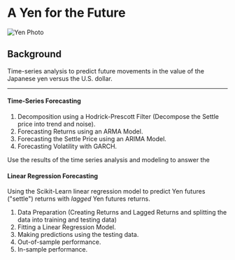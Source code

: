 # A Yen for the Future

![Yen Photo](Images/unit-10-readme-photo.png)

## Background

 Time-series analysis to predict future movements in the value of the Japanese yen versus the U.S. dollar.


- - -



#### Time-Series Forecasting


1. Decomposition using a Hodrick-Prescott Filter (Decompose the Settle price into trend and noise).
2. Forecasting Returns using an ARMA Model.
3. Forecasting the Settle Price using an ARIMA Model.
4. Forecasting Volatility with GARCH.

Use the results of the time series analysis and modeling to answer the 

#### Linear Regression Forecasting

Using the Scikit-Learn linear regression model to predict Yen futures ("settle") returns with *lagged* Yen futures returns.


1. Data Preparation (Creating Returns and Lagged Returns and splitting the data into training and testing data)
2. Fitting a Linear Regression Model.
3. Making predictions using the testing data.
4. Out-of-sample performance.
5. In-sample performance.


